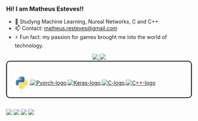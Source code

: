 ### Hi! I am Matheus Esteves!!

- 🌱 Studyng Machine Learning, Nureal Networks, C and C++
- 📫 Contact: matheus.resteves@gmail.com 
- ⚡ Fun fact: my passion for games brought me into the world of technology.


<div align="center" style="display: inline_block">
  <a href="https://github.com/Esteves31">
  <img height="180em" src="https://github-readme-stats.vercel.app/api?username=Esteves31&show_icons=true&theme=dracula&include_all_commits=true&count_private=true"/>
  <img height="180em" src="https://github-readme-stats.vercel.app/api/top-langs/?username=Esteves31&layout=compact&langs_count=7&theme=dracula"/>
</div>
    
<div style="display: inline_block; border: 2px solid #000; border-radius: 10px; padding: 20px;"><br>
  <img align="center" alt="Python-logo" height="40" width="40" src="https://raw.githubusercontent.com/devicons/devicon/master/icons/python/python-original.svg">
  <img align="center" alt="Pyorch-logo" height="35" width="35" src="https://seeklogo.com/images/P/pytorch-logo-84F95D0AF5-seeklogo.com.png">
  <img align="center" alt="Keras-logo" height="35" width="35" src="https://seeklogo.com/images/K/keras-logo-6B06C2FC2D-seeklogo.com.png">
  <img align="center" alt="C-logo" height="40" width="40" src="https://cdn.jsdelivr.net/gh/devicons/devicon/icons/c/c-original.svg">
  <img align="center" alt="C++-logo" height="40" width="40" src="https://raw.githubusercontent.com/isocpp/logos/master/cpp_logo.png">
</div>

  ##
  
 <div> 
  <a href="https://instagram.com/matheus_esteves1" target="_blank"><img src="https://img.shields.io/badge/-Instagram-%23E4405F?style=for-the-badge&logo=instagram&logoColor=white" target="_blank"></a>
 	<a href="https://www.twitch.tv/theus315" target="_blank"><img src="https://img.shields.io/badge/Twitch-9146FF?style=for-the-badge&logo=twitch&logoColor=white" target="_blank"></a>
  <a href = "mailto:matheus.resteves@gmail.com"><img src="https://img.shields.io/badge/-Gmail-%23333?style=for-the-badge&logo=gmail&logoColor=white" target="_blank"></a>
  <a href="https://www.linkedin.com/in/matheus-esteves-247059252" target="_blank"><img src="https://img.shields.io/badge/-LinkedIn-%230077B5?style=for-the-badge&logo=linkedin&logoColor=white" target="_blank"></a> 
</div>
